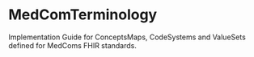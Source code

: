 # MedComTerminology
 Implementation Guide for ConceptsMaps, CodeSystems and ValueSets defined for MedComs FHIR standards. 
